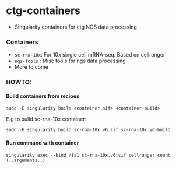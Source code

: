 # ctg-containers
- Singularity containers for ctg NGS data processing

### Containers
- `sc-rna-10x`: For 10x single cell mRNA-seq. Based on cellranger
- `ngs-tools` : Misc tools for ngs data processing
- More to come

### HOWTO:
#### Build containers from recipes
```
sudo -E singularity build <container.sif> <container-build> 
```

E.g to build sc-rna-10x container:
```
sudo -E singularity build sc-rna-10x.v6.sif sc-rna-10x.v6-build
```

#### Run command with container
```
singularity exec --bind /fs1 sc-rna-10x.v6.sif cellranger count (..arguments..)
```
